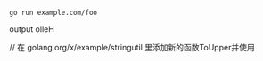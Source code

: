 ```
go run example.com/foo

```

output  olleH

// 在 golang.org/x/example/stringutil 里添加新的函数ToUpper并使用